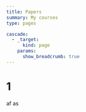 ```yaml
---
title: Papers
summary: My courses
type: pages

cascade:
  - _target:
      kind: page
    params:
      show_breadcrumb: true
---
```

# 1
af
as
